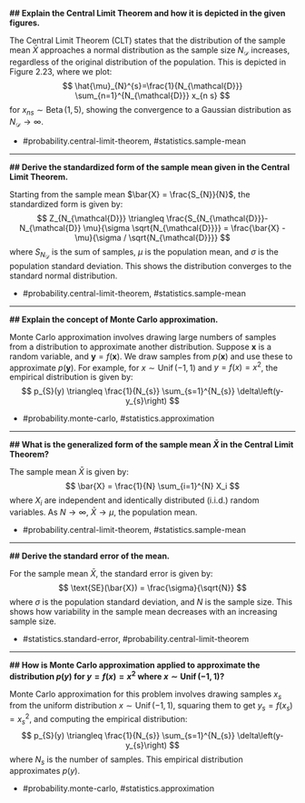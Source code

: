 **## Explain the Central Limit Theorem and how it is depicted in the given figures.**

The Central Limit Theorem (CLT) states that the distribution of the sample mean $\bar{X}$ approaches a normal distribution as the sample size $N_\mathcal{D}$ increases, regardless of the original distribution of the population. This is depicted in Figure 2.23, where we plot:
$$
\hat{\mu}_{N}^{s}=\frac{1}{N_{\mathcal{D}}} \sum_{n=1}^{N_{\mathcal{D}}} x_{n s}
$$
for $x_{ns} \sim \operatorname{Beta}(1,5)$, showing the convergence to a Gaussian distribution as $N_{\mathcal{D}} \rightarrow \infty$.

- #probability.central-limit-theorem, #statistics.sample-mean

---

**## Derive the standardized form of the sample mean given in the Central Limit Theorem.**

Starting from the sample mean $\bar{X} = \frac{S_{N}}{N}$, the standardized form is given by:
$$
Z_{N_{\mathcal{D}}} \triangleq \frac{S_{N_{\mathcal{D}}}-N_{\mathcal{D}} \mu}{\sigma \sqrt{N_{\mathcal{D}}}} = \frac{\bar{X} - \mu}{\sigma / \sqrt{N_{\mathcal{D}}}}
$$
where $S_{N_{\mathcal{D}}}$ is the sum of samples, $\mu$ is the population mean, and $\sigma$ is the population standard deviation. This shows the distribution converges to the standard normal distribution.

- #probability.central-limit-theorem, #statistics.sample-mean

---

**## Explain the concept of Monte Carlo approximation.**

Monte Carlo approximation involves drawing large numbers of samples from a distribution to approximate another distribution. Suppose $\boldsymbol{x}$ is a random variable, and $\boldsymbol{y} = f(\boldsymbol{x})$. We draw samples from $p(\boldsymbol{x})$ and use these to approximate $p(\boldsymbol{y})$. For example, for $x \sim \operatorname{Unif}(-1, 1)$ and $y = f(x) = x^2$, the empirical distribution is given by:
$$
p_{S}(y) \triangleq \frac{1}{N_{s}} \sum_{s=1}^{N_{s}} \delta\left(y-y_{s}\right)
$$

- #probability.monte-carlo, #statistics.approximation

---

**## What is the generalized form of the sample mean $\bar{X}$ in the Central Limit Theorem?**

The sample mean $\bar{X}$ is given by:
$$
\bar{X} = \frac{1}{N} \sum_{i=1}^{N} X_i
$$
where $X_i$ are independent and identically distributed (i.i.d.) random variables. As $N \to \infty$, $\bar{X} \to \mu$, the population mean.

- #probability.central-limit-theorem, #statistics.sample-mean

---

**## Derive the standard error of the mean.**

For the sample mean $\bar{X}$, the standard error is given by:
$$
\text{SE}(\bar{X}) = \frac{\sigma}{\sqrt{N}}
$$
where $\sigma$ is the population standard deviation, and $N$ is the sample size. This shows how variability in the sample mean decreases with an increasing sample size.

- #statistics.standard-error, #probability.central-limit-theorem

---

**## How is Monte Carlo approximation applied to approximate the distribution $p(y)$ for $y=f(x)=x^2$ where $x \sim \operatorname{Unif}(-1,1)$?**

Monte Carlo approximation for this problem involves drawing samples $x_s$ from the uniform distribution $x \sim \operatorname{Unif}(-1,1)$, squaring them to get $y_s = f(x_s) = x_s^2$, and computing the empirical distribution:
$$
p_{S}(y) \triangleq \frac{1}{N_{s}} \sum_{s=1}^{N_{s}} \delta\left(y-y_{s}\right)
$$
where $N_s$ is the number of samples. This empirical distribution approximates $p(y)$.

- #probability.monte-carlo, #statistics.approximation